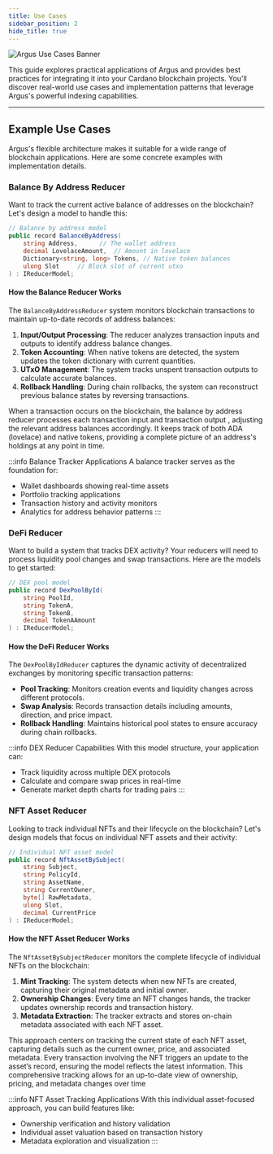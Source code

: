 ```yaml
---
title: Use Cases
sidebar_position: 2
hide_title: true
---
```


![Argus Use Cases Banner](/img/docs/argus/guides/argus-use-cases-banner.webp)

This guide explores practical applications of Argus and provides best practices for integrating it into your Cardano blockchain projects. You'll discover real-world use cases and implementation patterns that leverage Argus's powerful indexing capabilities.

---

## Example Use Cases

Argus's flexible architecture makes it suitable for a wide range of blockchain applications. Here are some concrete examples with implementation details.

### Balance By Address Reducer

Want to track the current active balance of addresses on the blockchain? Let's design a model to handle this:

```csharp
// Balance by address model
public record BalanceByAddress(
    string Address,      // The wallet address
    decimal LovelaceAmount,  // Amount in lovelace
    Dictionary<string, long> Tokens, // Native token balances
    ulong Slot     // Block slot of current utxo
) : IReducerModel;
```

#### How the Balance Reducer Works

The `BalanceByAddressReducer` system monitors blockchain transactions to maintain up-to-date records of address balances:

1. **Input/Output Processing**: The reducer analyzes transaction inputs and outputs to identify address balance changes.
2. **Token Accounting**: When native tokens are detected, the system updates the token dictionary with current quantities.
3. **UTxO Management**: The system tracks unspent transaction outputs to calculate accurate balances.
4. **Rollback Handling**: During chain rollbacks, the system can reconstruct previous balance states by reversing transactions.

When a transaction occurs on the blockchain, the balance by address reducer processes each transaction input and transaction output , adjusting the relevant address balances accordingly. It keeps track of both ADA (lovelace) and native tokens, providing a complete picture of an address's holdings at any point in time.

:::info Balance Tracker Applications
A balance tracker serves as the foundation for:

- Wallet dashboards showing real-time assets
- Portfolio tracking applications
- Transaction history and activity monitors
- Analytics for address behavior patterns
  :::

### DeFi Reducer

Want to build a system that tracks DEX activity? Your reducers will need to process liquidity pool changes and swap transactions. Here are the models to get started:

```csharp
// DEX pool model
public record DexPoolById(
    string PoolId,
    string TokenA,
    string TokenB,
    decimal TokenAAmount
) : IReducerModel;
```

#### How the DeFi Reducer Works

The `DexPoolByIdReducer` captures the dynamic activity of decentralized exchanges by monitoring specific transaction patterns:

- **Pool Tracking**: Monitors creation events and liquidity changes across different protocols.
- **Swap Analysis**: Records transaction details including amounts, direction, and price impact.
- **Rollback Handling**: Maintains historical pool states to ensure accuracy during chain rollbacks.

:::info DEX Reducer Capabilities
With this model structure, your application can:

- Track liquidity across multiple DEX protocols
- Calculate and compare swap prices in real-time
- Generate market depth charts for trading pairs
  :::

### NFT Asset Reducer

Looking to track individual NFTs and their lifecycle on the blockchain? Let's design models that focus on individual NFT assets and their activity:

```csharp
// Individual NFT asset model
public record NftAssetBySubject(
    string Subject,
    string PolicyId,
    string AssetName,
    string CurrentOwner,
    byte[] RawMetadata,
    ulong Slot,
    decimal CurrentPrice
) : IReducerModel;
```

#### How the NFT Asset Reducer Works

The `NftAssetBySubjectReducer` monitors the complete lifecycle of individual NFTs on the blockchain:

1. **Mint Tracking**: The system detects when new NFTs are created, capturing their original metadata and initial owner.
2. **Ownership Changes**: Every time an NFT changes hands, the tracker updates ownership records and transaction history.
3. **Metadata Extraction**: The tracker extracts and stores on-chain metadata associated with each NFT asset.

This approach centers on tracking the current state of each NFT asset, capturing details such as the current owner, price, and associated metadata. Every transaction involving the NFT triggers an update to the asset’s record, ensuring the model reflects the latest information. This comprehensive tracking allows for an up-to-date view of ownership, pricing, and metadata changes over time

:::info NFT Asset Tracking Applications
With this individual asset-focused approach, you can build features like:

- Ownership verification and history validation
- Individual asset valuation based on transaction history
- Metadata exploration and visualization
  :::
